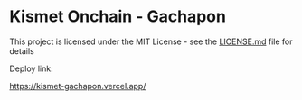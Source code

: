# Kismet Onchain - Gachapon

This project is licensed under the MIT License - see the [LICENSE.md](LICENSE.md) file for details

Deploy link:

https://kismet-gachapon.vercel.app/
